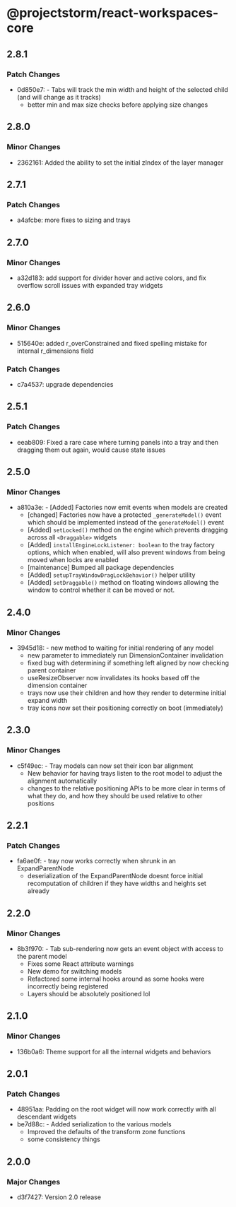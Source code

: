 # @projectstorm/react-workspaces-core

## 2.8.1

### Patch Changes

- 0d850e7: - Tabs will track the min width and height of the selected child (and will change as it tracks)
  - better min and max size checks before applying size changes

## 2.8.0

### Minor Changes

- 2362161: Added the ability to set the initial zIndex of the layer manager

## 2.7.1

### Patch Changes

- a4afcbe: more fixes to sizing and trays

## 2.7.0

### Minor Changes

- a32d183: add support for divider hover and active colors, and fix overflow scroll issues with expanded tray widgets

## 2.6.0

### Minor Changes

- 515640e: added r_overConstrained and fixed spelling mistake for internal r_dimensions field

### Patch Changes

- c7a4537: upgrade dependencies

## 2.5.1

### Patch Changes

- eeab809: Fixed a rare case where turning panels into a tray and then dragging them out again, would cause state issues

## 2.5.0

### Minor Changes

- a810a3e: - [Added] Factories now emit events when models are created
  - [changed] Factories now have a protected `_generateModel()` event which should be implemented instead of the `generateModel()` event
  - [Added] `setLocked()` method on the engine which prevents dragging across all `<Draggable>` widgets
  - [Added] `installEngineLockListener: boolean` to the tray factory options, which when enabled, will also prevent windows from being moved when locks are enabled
  - [maintenance] Bumped all package dependencies
  - [Added] `setupTrayWindowDragLockBehavior()` helper utility
  - [Added] `setDraggable()` method on floating windows allowing the window to control whether it can be moved or not.

## 2.4.0

### Minor Changes

- 3945d18: - new method to waiting for initial rendering of any model
  - new parameter to immediately run DimensionContainer invalidation
  - fixed bug with determining if something left aligned by now checking parent container
  - useResizeObserver now invalidates its hooks based off the dimension container
  - trays now use their children and how they render to determine initial expand width
  - tray icons now set their positioning correctly on boot (immediately)

## 2.3.0

### Minor Changes

- c5f49ec: - Tray models can now set their icon bar alignment
  - New behavior for having trays listen to the root model to adjust the alignment automatically
  - changes to the relative positioning APIs to be more clear in terms of what they do, and how they should be used relative to other positions

## 2.2.1

### Patch Changes

- fa6ae0f: - tray now works correctly when shrunk in an ExpandParentNode
  - deserialization of the ExpandParentNode doesnt force initial recomputation of children if they have widths and heights set already

## 2.2.0

### Minor Changes

- 8b3f970: - Tab sub-rendering now gets an event object with access to the parent model
  - Fixes some React attribute warnings
  - New demo for switching models
  - Refactored some internal hooks around as some hooks were incorrectly being registered
  - Layers should be absolutely positioned lol

## 2.1.0

### Minor Changes

- 136b0a6: Theme support for all the internal widgets and behaviors

## 2.0.1

### Patch Changes

- 48951aa: Padding on the root widget will now work correctly with all descendant widgets
- be7d88c: - Added serialization to the various models
  - Improved the defaults of the transform zone functions
  - some consistency things

## 2.0.0

### Major Changes

- d3f7427: Version 2.0 release
